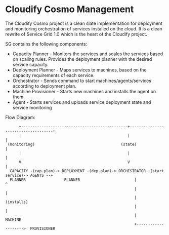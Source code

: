 # Cloudify Cosmo Management #

The Cloudify Cosmo project is a clean slate implementation for deployment and monitoring orchestration of services 
installed on the cloud.
It is a clean rewrite of Service Grid 1.0 which is the heart of the Cloudify project.

SG contains the following components:

* Capacity Planner - Monitors the services and scales the services based on scaling rules. Provides the deployment planner with the desired service capacity.
* Deployment Planner - Maps services to machines, based on the capacity requirements of each service.
* Orchestrator - Sends command to start machines/agents/services according to deployment plan.
* Machine Provisioner - Starts new machines and installs the agent on them.
* Agent - Starts services and uploads service deployment state and service monitoring


Flow Diagram:

          +-----------------------------------------------+------------------------------------+ 
          |                                               |                                    |
     (monitoring)                                      (state)                                 |
          |                                               |                                    |
          V                                               V                                    |
      CAPACITY -(cap.plan)-> DEPLOYMENT -(dep.plan)-> ORCHESTRATOR -(start service)-> AGENTS --+
      PLANNER                 PLANNER                        |                          ^
                                                             |                          |
                                                             |                      (installs)
                                                             |                          |
                                                             |                       MACHINE
                                                             +-------------------->  PROVISIONER
